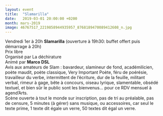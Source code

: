 ```yaml
---
layout: event
title:  "Slamarilla"
date:   2019-03-01 20:00:00 +0200
month: mars-2019
image: 46767517_2219858944935957_8768189470089412608_n.jpg
---
```



Vendredi 1er à 20h
**Slamarilla** (ouverture à 19h30: buffet offert puis démarrage à 20h)  
Prix libre  
Organisé par La déchirature  
Animé par **Marco DSL**  
Avis aux amateurs de Slam : bavardeur, slamineur de fond, académilicien, poète maudit, poète classique, Very Important Poète, féru de poérésie, travailleur du verbe, intermittent de l’écriture, dur de la feuille, militant verbal, rimeur à gage, bête à concours, oiseau lyrique, slamentable, obsédé textuel, et bien sûr le public sont les bienvenus… pour ce RDV mensuel à agend’Arts.  
Scène ouverte à tout le monde sur inscription, pas de tri au préalable, pas de censure, 5 minutes (à gérer) sans musique, ou accessoires, car seul le texte prime, 1 texte dit égale un verre, 50 textes dit égal un verre.